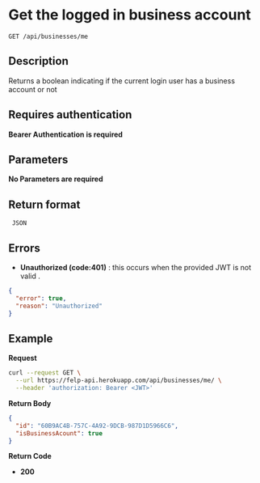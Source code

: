# Get the logged in business account

    GET /api/businesses/me

## Description

Returns a boolean indicating if the current login user has a business account or not

## Requires authentication

**Bearer Authentication is required**

## Parameters

**No Parameters are required**

## Return format

     JSON

## Errors

- **Unauthorized (code:401)** : this occurs when the provided JWT is not valid .

```json
{
  "error": true,
  "reason": "Unauthorized"
}
```

## Example

**Request**

```bash
curl --request GET \
  --url https://felp-api.herokuapp.com/api/businesses/me/ \
  --header 'authorization: Bearer <JWT>'
```

**Return Body**

```json
{
  "id": "60B9AC4B-757C-4A92-9DCB-987D1D5966C6",
  "isBusinessAcount": true
}
```

**Return Code**

- **200**
